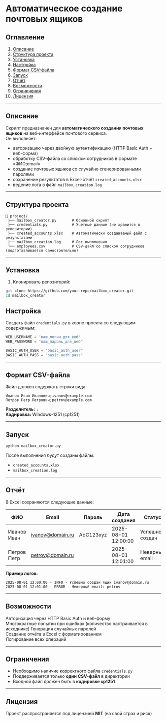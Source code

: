 # Автоматическое создание почтовых ящиков

## Оглавление
1. [Описание](#описание)  
2. [Структура проекта](#структура-проекта)  
3. [Установка](#установка)  
4. [Настройка](#настройка)  
5. [Формат CSV-файла](#формат-csv-файла)  
6. [Запуск](#запуск)  
7. [Отчёт](#отчёт)  
8. [Возможности](#возможности)  
9. [Ограничения](#ограничения)  
10. [Лицензия](#лицензия)  

---

## Описание
Скрипт предназначен для **автоматического создания почтовых ящиков** на веб-интерфейсе почтового сервиса.  
Он выполняет:
- авторизацию через двойную аутентификацию (HTTP Basic Auth + веб-форма)  
- обработку CSV-файла со списком сотрудников в формате «ФИО;email»  
- создание почтовых ящиков со случайно сгенерированными паролями  
- сохранение результатов в Excel-отчёт `created_accounts.xlsx`  
- ведение лога в файл `mailbox_creation.log`  

---

## Структура проекта
```
📂 project/
 ├── mailbox_creator.py       # Основной скрипт
 ├── credentials.py           # Учетные данные (не хранится в репозитории)
 ├── created_accounts.xlsx    # Автоматически создаваемый файл с результатами
 ├── mailbox_creation.log     # Лог выполнения
 └── employees.csv            # CSV-файл со списком сотрудников  (подготавливается самостоятельно)
```

---

## Установка
1. Клонировать репозиторий:
```bash
git clone https://github.com/your-repo/mailbox_creator.git
cd mailbox_creator
```

## Настройка
Создать файл `credentials.py` в корне проекта со следующим содержимым:
```python
WEB_USERNAME = "ваш_логин_для_веб"
WEB_PASSWORD = "ваш_пароль_для_веб"

BASIC_AUTH_USER = "basic_auth_user"
BASIC_AUTH_PASS = "basic_auth_pass"
```

---

## Формат CSV-файла
Файл должен содержать строки вида:
```
Иванов Иван Иванович;ivanov@example.com
Петров Петр Петрович;petrov@example.com
```
**Разделитель:** `;`  
 **Кодировка:** Windows-1251 (cp1251)

---

## Запуск
```bash
python mailbox_creator.py
```
После выполнения будут созданы файлы:
- `created_accounts.xlsx`
- `mailbox_creation.log`

---

## Отчёт
В Excel сохраняются следующие данные:  

| ФИО           | Email             | Пароль    | Дата создания       | Статус           |
|---------------|-------------------|-----------|---------------------|------------------|
| Иванов Иван   | ivanov@domain.ru  | AbC123xyz | 2025-08-01 12:00:00 | Успешно создан   |
| Петров Петр   | petrov@domain.ru  |           | 2025-08-01 12:01:00 | Неверный email   |

**Пример логов:**
```
2025-08-01 12:00:00 - INFO - Успешно создан ящик ivanov@domain.ru
2025-08-01 12:01:00 - ERROR - Неверный email: petrov
```

---

## Возможности
Авторизация через HTTP Basic Auth и веб-форму  
Многократные попытки при ошибках  (количество настраивается в исходнике)
Генерация случайных паролей  
Создание отчёта в Excel с форматированием  
Логирование всех операций  

---

## Ограничения
- Необходимо наличие корректного файла `credentials.py`  
- Поддерживается только **один CSV-файл** в директории  
- Входной файл должен быть в **кодировке cp1251**  

---

## Лицензия
Проект распространяется под лицензией **MIT** (на свой страх и риск)
